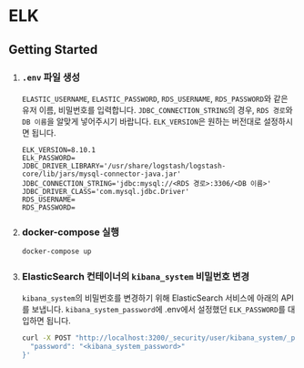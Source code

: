 # ELK

## Getting Started

1. ### `.env` 파일 생성
   `ELASTIC_USERNAME`, `ELASTIC_PASSWORD`, `RDS_USERNAME`, `RDS_PASSWORD`와 같은 유저 이름, 비밀번호를 입력합니다. `JDBC_CONNECTION_STRING`의 경우, `RDS 경로`와 `DB 이름`을 알맞게 넣어주시기 바랍니다. `ELK_VERSION`은 원하는 버전대로 설정하시면 됩니다.
   ```
   ELK_VERSION=8.10.1
   ELk_PASSWORD=
   JDBC_DRIVER_LIBRARY='/usr/share/logstash/logstash-core/lib/jars/mysql-connector-java.jar'
   JDBC_CONNECTION_STRING='jdbc:mysql://<RDS 경로>:3306/<DB 이름>'
   JDBC_DRIVER_CLASS='com.mysql.jdbc.Driver'
   RDS_USERNAME=
   RDS_PASSWORD=
   ```
2. ### docker-compose 실행
   ```bash
   docker-compose up
   ```
3. ### ElasticSearch 컨테이너의 `kibana_system` 비밀번호 변경

   `kibana_system`의 비밀번호를 변경하기 위해 ElasticSearch 서비스에 아래의 API를 보냅니다. `kibana_system_password`에 .env에서 설정했던 `ELK_PASSWORD`를 대입하면 됩니다.

   ```bash
   curl -X POST "http://localhost:3200/_security/user/kibana_system/_password" -H "Content-Type: application/json" -d '{
     "password": "<kibana_system_password>"
   }'
   ```

   